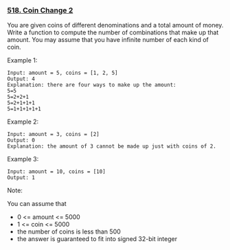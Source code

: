 ### [518. Coin Change 2](https://leetcode.com/problems/coin-change-2/)

You are given coins of different denominations and a total amount of money. Write a function to compute the number of combinations that make up that amount. You may assume that you have infinite number of each kind of coin.

Example 1:

    Input: amount = 5, coins = [1, 2, 5]
    Output: 4
    Explanation: there are four ways to make up the amount:
    5=5
    5=2+2+1
    5=2+1+1+1
    5=1+1+1+1+1
    
Example 2:

    Input: amount = 3, coins = [2]
    Output: 0
    Explanation: the amount of 3 cannot be made up just with coins of 2.
    
Example 3:

    Input: amount = 10, coins = [10] 
    Output: 1
 
Note:

You can assume that

- 0 <= amount <= 5000
- 1 <= coin <= 5000
- the number of coins is less than 500
- the answer is guaranteed to fit into signed 32-bit integer
